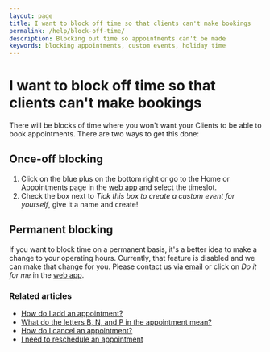 ```yaml
---
layout: page
title: I want to block off time so that clients can't make bookings
permalink: /help/block-off-time/
description: Blocking out time so appointments can't be made
keywords: blocking appointments, custom events, holiday time
---
```


# I want to block off time so that clients can't make bookings

There will be blocks of time where you won't want your Clients to be able to book appointments. There are two ways to get this done:

## Once-off blocking

1. Click on the blue plus on the bottom right or go to the Home or Appointments page in the [web app](https://app.appointmentguru.co/) and select the timeslot.
2. Check the box next to *Tick this box to create a custom event for yourself*, give it a name and create!

## Permanent blocking

If you want to block time on a permanent basis, it's a better idea to make a change to your operating hours. Currently, that feature is disabled and we can make that change for you. Please contact us via [email](mailto:support@appointmentguru.co) or click on *Do it for me* in the [web app](https://app.appointmentguru.co/).

<!-- 1. Log into your [AppointmentGuru account](https://app.appointmentguru.co/) and go to the Settings page.
2. Under *Configure Services*, click on your current service and go to *Operating Hours*.
3. Select the days and hours you'd like to be available for appointments, remember to click on *Update Operating Hours*.
4. Should you want to add different hours for different days, click on *Add More Hours* or *Add More Days*. -->

### Related articles

* [How do I add an appointment?](/help/add-an-appointment)
* [What do the letters B, N, and P in the appointment mean?](/help/appointment-status)
* [How do I cancel an appointment?](/help/cancel-appointment)
* [I need to reschedule an appointment](/help/reschedule-appointment)
